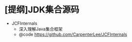 # [提纲]JDK集合源码

- JCFInternals
  - 深入理解Java集合框架
  - @code https://github.com/CarpenterLee/JCFInternals